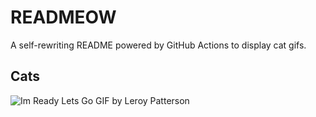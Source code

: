 # READMEOW

A self-rewriting README powered by GitHub Actions to display cat gifs.

## Cats

![Im Ready Lets Go GIF by Leroy Patterson](https://media0.giphy.com/media/CjmvTCZf2U3p09Cn0h/200.gif?cid=9acd02daxkk5gherzodvra2dnfi5h0it79rdignpoaq9pre0&ep=v1_gifs_search&rid=200.gif&ct=g)
